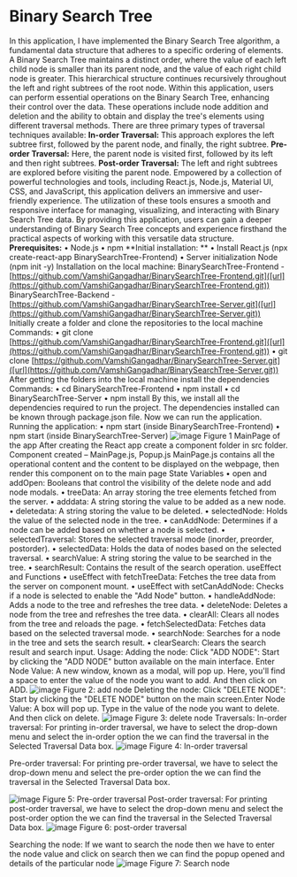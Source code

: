 # Binary Search Tree
In this application, I have implemented the Binary Search Tree algorithm, a fundamental data structure that adheres to a specific ordering of elements. A Binary Search Tree maintains a distinct order, where the value of each left child node is smaller than its parent node, and the value of each right child node is greater. This hierarchical structure continues recursively throughout the left and right subtrees of the root node.
Within this application, users can perform essential operations on the Binary Search Tree, enhancing their control over the data. These operations include node addition and deletion and the ability to obtain and display the tree's elements using different traversal methods.
There are three primary types of traversal techniques available:
**In-order Traversal:** This approach explores the left subtree first, followed by the parent node, and finally, the right subtree.
**Pre-order Traversal:** Here, the parent node is visited first, followed by its left and then right subtrees.
**Post-order Traversal:** The left and right subtrees are explored before visiting the parent node.
Empowered by a collection of powerful technologies and tools, including React.js, Node.js, Material UI, CSS, and JavaScript, this application delivers an immersive and user-friendly experience. The utilization of these tools ensures a smooth and responsive interface for managing, visualizing, and interacting with Binary Search Tree data.
By providing this application, users can gain a deeper understanding of Binary Search Tree concepts and experience firsthand the practical aspects of working with this versatile data structure. 
**Prerequisites:**
•	Node.js
•	npm
**Initial installation: **
•	Install React.js (npx create-react-app BinarySearchTree-Frontend)
•	Server initialization Node (npm init -y)
Installation on the local machine:
BinarySearchTree-Frontend - [https://github.com/VamshiGangadhar/BinarySearchTree-Frontend.git]([url](https://github.com/VamshiGangadhar/BinarySearchTree-Frontend.git))
BinarySearchTree-Backend - [https://github.com/VamshiGangadhar/BinarySearchTree-Server.git]([url](https://github.com/VamshiGangadhar/BinarySearchTree-Server.git))
Initially create a folder and clone the repositories to the local machine
Commands:
•	git clone  [https://github.com/VamshiGangadhar/BinarySearchTree-Frontend.git]([url](https://github.com/VamshiGangadhar/BinarySearchTree-Frontend.git))
•	git clone  [https://github.com/VamshiGangadhar/BinarySearchTree-Server.git]([url](https://github.com/VamshiGangadhar/BinarySearchTree-Server.git))
After getting the folders into the local machine install the dependencies
Commands:
•	cd BinarySearchTree-Frontend
•	npm install
•	cd BinarySearchTree-Server
•	npm install
By this, we install all the dependencies required to run the project. The dependencies installed can be known through package.json file. Now we can run the application.
Running the application:
•	npm start (inside BinarySearchTree-Frontend)
•	npm start (inside BinarySearchTree-Server)
![image](https://github.com/VamshiGangadhar/BinarySearchTree-Frontend/assets/80575671/38fb769b-dc5c-4394-b115-1470a5afaaf1)
Figure 1 MainPage of the app
After creating the React app create a component folder in src folder.
Component created – MainPage.js, Popup.js
MainPage.js contains all the operational content and the content to be displayed on the webpage, then render this component on to the main page
State Variables
•	open and addOpen: Booleans that control the visibility of the delete node and add node modals.
•	treeData: An array storing the tree elements fetched from the server.
•	adddata: A string storing the value to be added as a new node.
•	deletedata: A string storing the value to be deleted.
•	selectedNode: Holds the value of the selected node in the tree.
•	canAddNode: Determines if a node can be added based on whether a node is selected.
•	selectedTraversal: Stores the selected traversal mode (inorder, preorder, postorder).
•	selectedData: Holds the data of nodes based on the selected traversal.
•	searchValue: A string storing the value to be searched in the tree.
•	searchResult: Contains the result of the search operation.
useEffect and Functions
•	useEffect with fetchTreeData: Fetches the tree data from the server on component mount.
•	useEffect with setCanAddNode: Checks if a node is selected to enable the "Add Node" button.
•	handleAddNode: Adds a node to the tree and refreshes the tree data.
•	deleteNode: Deletes a node from the tree and refreshes the tree data.
•	clearAll: Clears all nodes from the tree and reloads the page.
•	fetchSelectedData: Fetches data based on the selected traversal mode.
•	searchNode: Searches for a node in the tree and sets the search result.
•	clearSearch: Clears the search result and search input.
Usage:
Adding the node:
Click "ADD NODE": Start by clicking the "ADD NODE" button available on the main interface. Enter Node Value: A new window, known as a modal, will pop up. Here, you'll find a space to enter the value of the node you want to add. And then click on ADD.
![image](https://github.com/VamshiGangadhar/BinarySearchTree-Frontend/assets/80575671/fb5d3773-1ce6-4dac-80c1-f5e76e8b853e)
Figure 2: add node
Deleting the node:
Click "DELETE NODE": Start by clicking the "DELETE NODE" button on the main screen.Enter Node Value: A box will pop up. Type in the value of the node you want to delete. And then click on delete.
![image](https://github.com/VamshiGangadhar/BinarySearchTree-Frontend/assets/80575671/d7a885f5-1b28-45b7-ba8f-009bc8b11274)
Figure 3: delete node
Traversals:
In-order traversal:
For printing in-order traversal, we have to select the drop-down menu and select the in-order option the we can find the traversal in the Selected Traversal Data box.
![image](https://github.com/VamshiGangadhar/BinarySearchTree-Frontend/assets/80575671/c0c12f21-4015-439f-9b83-c274f2683f5f)
Figure 4: In-order traversal

Pre-order traversal:
For printing pre-order traversal, we have to select the drop-down menu and select the pre-order option the we can find the traversal in the Selected Traversal Data box.

![image](https://github.com/VamshiGangadhar/BinarySearchTree-Frontend/assets/80575671/dc206614-a7cc-438f-ac42-d103300d080d)
Figure 5: Pre-order traversal
Post-order traversal:
For printing post-order traversal, we have to select the drop-down menu and select the post-order option the we can find the traversal in the Selected Traversal Data box.
![image](https://github.com/VamshiGangadhar/BinarySearchTree-Frontend/assets/80575671/fa15bdf3-4307-4b99-a7a0-5f8a641cf03a)
Figure 6: post-order traversal

Searching the node:
If we want to search the node then we have to enter the node value and click on search then we can find the popup opened and details of the particular node
![image](https://github.com/VamshiGangadhar/BinarySearchTree-Frontend/assets/80575671/f24c06c2-01c3-4246-8bf4-4229528ad45f)
Figure 7: Search node

